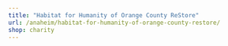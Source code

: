 ```yaml
---
title: "Habitat for Humanity of Orange County ReStore"
url: /anaheim/habitat-for-humanity-of-orange-county-restore/
shop: charity
---
```

